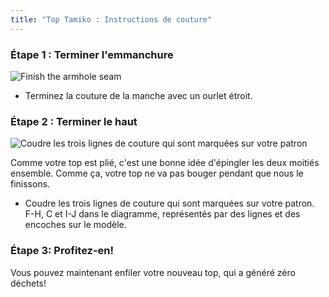 ```yaml
---
title: "Top Tamiko : Instructions de couture"
---
```


### Étape 1 : Terminer l'emmanchure

![Finish the armhole seam](step03.png)

- Terminez la couture de la manche avec un ourlet étroit.

### Étape 2 : Terminer le haut

![Coudre les trois lignes de couture qui sont marquées sur votre patron](step04.png)

<Note>

Comme votre top est plié, c'est une bonne idée d'épingler les deux moitiés ensemble.
Comme ça, votre top ne va pas bouger pendant que nous le finissons.

</Note>

- Coudre les trois lignes de couture qui sont marquées sur votre patron. F-H, C et I-J dans le diagramme, représentés par des lignes et des encoches sur le modèle.

### Étape 3: Profitez-en!

Vous pouvez maintenant enfiler votre nouveau top, qui a généré zéro déchets!
